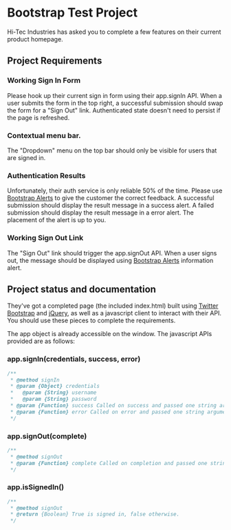 Bootstrap Test Project
==============

Hi-Tec Industries has asked you to complete a few features on their current product homepage.

## Project Requirements

### Working Sign In Form
Please hook up their current sign in form using their app.signIn API. When a user submits the form in the top right, a successful submission should swap the form for a "Sign Out" link. Authenticated state doesn't need to persist if the page is refreshed.

### Contextual menu bar.
The "Dropdown" menu on the top bar should only be visible for users that are signed in.

### Authentication Results
Unfortunately, their auth service is only reliable 50% of the time. Please use [Bootstrap Alerts](http://twitter.github.com/bootstrap/components.html#alerts) to give the customer the correct feedback. A successful submission should display the result message in a success alert. A failed submission should display the result message in a error alert. The placement of the alert is up to you.

### Working Sign Out Link
The "Sign Out" link should trigger the app.signOut API. When a user signs out, the message should be displayed using [Bootstrap Alerts](http://twitter.github.com/bootstrap/components.html#alerts) information alert.

## Project status and documentation

They've got a completed page (the included index.html) built using [Twitter Bootstrap](http://twitter.github.com/bootstrap/) and [jQuery](http://jquery.com/), as well as a javascript client to interact with their API. You should use these pieces to complete the requirements.

The app object is already accessible on the window. The javascript APIs provided are as follows:

### app.signIn(credentials, success, error)
```javascript
/**
 * @method signIn
 * @param {Object} credentials
 *   @param {String} username
 *   @param {String} password
 * @param {Function} success Called on success and passed one string argument which is a success message.
 * @param {Function} error Called on error and passed one string argument which is a error message.
 */
```

### app.signOut(complete)
```javascript
/**
 * @method signOut
 * @param {Function} complete Called on completion and passed one string argument which is a informational message.
 */
```

### app.isSignedIn()
```javascript
/**
 * @method signOut
 * @return {Boolean} True is signed in, false otherwise.
 */
```
